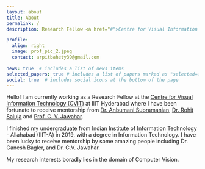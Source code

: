 ```yaml
---
layout: about
title: About
permalink: /
description: Research Fellow <a href="#">Centre for Visual Information Technology</a>. .

profile:
  align: right
  image: prof_pic_2.jpeg
  contact: arpitbahety39@gmail.com
  
news: true  # includes a list of news items
selected_papers: true # includes a list of papers marked as "selected={true}"
social: true  # includes social icons at the bottom of the page
---
```


Hello! I am currently working as a Research Fellow at the [Centre for Visual Information Technology (CVIT)](http://cvit.iiit.ac.in/) at IIIT Hyderabad where I have been fortunate to receive mentorship from  [Dr. Anbumani Subramanian](https://sites.google.com/view/anbumani/home?authuser=0), [Dr. Rohit Saluja](https://www.cse.iitb.ac.in/~rohitsaluja/) and [Prof. C. V. Jawahar](https://faculty.iiit.ac.in/~jawahar/).

I finished my undergraduate from Indian Institute of Information Technology - Allahabad (IIIT-A) in 2019, with a degree in Information Technology. I have been lucky to receive mentorship by some amazing people including Dr. Ganesh Bagler, and Dr. C.V. Jawahar. 

My research interests boradly lies in the domain of Computer Vision.

